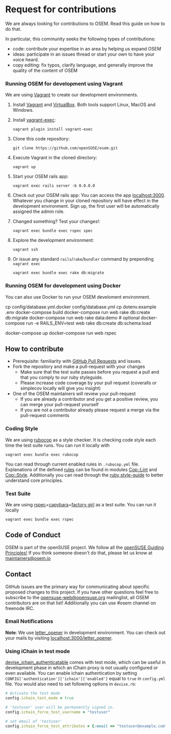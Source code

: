 # Request for contributions
We are always looking for contributions to OSEM. Read this guide on how to do that.

In particular, this community seeks the following types of contributions:

* code: contribute your expertise in an area by helping us expand OSEM
* ideas: participate in an issues thread or start your own to have your voice heard.
* copy editing: fix typos, clarify language, and generally improve the quality of the content of OSEM

### Running OSEM for development using Vagrant
We are using [Vagrant](https://www.vagrantup.com/) to create our development environments.

1. Install [Vagrant](https://www.vagrantup.com/downloads.html) and [VirtualBox](https://www.virtualbox.org/wiki/Downloads). Both tools support Linux, MacOS and Windows.

2. Install [vagrant-exec](https://github.com/p0deje/vagrant-exec):

    ```
    vagrant plugin install vagrant-exec
    ```

3. Clone this code repository:

    ```
    git clone https://github.com/openSUSE/osem.git
    ```

4. Execute Vagrant in the cloned directory:

    ```
    vagrant up
    ```

5. Start your OSEM rails app:

    ```
    vagrant exec rails server -b 0.0.0.0
    ```

6. Check out your OSEM rails app:
You can access the app [localhost:3000](http://localhost:3000). Whatever you change in your cloned repository will have effect in the development environment. Sign up, the first user will be automatically assigned the admin role.

7. Changed something? Test your changes!:

    ```
    vagrant exec bundle exec rspec spec
    ```

8. Explore the development environment:

    ```
    vagrant ssh
    ```

9. Or issue any standard `rails`/`rake`/`bundler` command by prepending `vagrant exec`

    ```
    vagrant exec bundle exec rake db:migrate
    ```

### Running OSEM for development using Docker
You can also use Docker to run your OSEM develoment environment.

cp config/database.yml.docker config/database.yml
cp dotenv.example .env
docker-compose build
docker-compose run web rake db:create db:migrate
docker-compose run web rake data:demo # optional
docker-compose run -e RAILS_ENV=test web rake db:create db:schema:load

docker-compose up
docker-compose run web rspec



## How to contribute
* Prerequisite: familiarity with [GitHub Pull Requests](https://help.github.com/articles/using-pull-requests) and issues.
* Fork the repository and make a pull-request with your changes
  * Make sure that the test suite passes before you request a pull and that you comply to our ruby styleguide.
  * Please increase code coverage by your pull request (coveralls or simplecov locally will give you insight)
* One of the OSEM maintainers will review your pull-request
  * If you are already a contributor and you get a positive review, you can merge your pull-request yourself
  * If you are not a contributor already please request a merge via the pull-request comments

### Coding Style
We are using [rubocop](https://github.com/bbatsov/rubocop) as a style checker. It is checking code style each time the test suite runs. You can run it locally with

```shell
vagrant exec bundle exec rubocop
```

You can read through current enabled rules in `.rubocop.yml` file. Explanations of the defined [rules](http://rubydoc.info/github/bbatsov/rubocop/master/frames) can be found in modules [Cop::Lint](http://rubydoc.info/github/bbatsov/rubocop/master/Rubocop/Cop/Lint) and [Cop::Style](http://rubydoc.info/github/bbatsov/rubocop/master/Rubocop/Cop/Style).
Additionally you can read through the [ruby style-guide](https://github.com/bbatsov/ruby-style-guide) to better understand core principles.

### Test Suite
We are using [rspec](http://rspec.info/)+[capybara](http://jnicklas.github.io/capybara/)+[factory girl](https://github.com/thoughtbot/factory_girl) as a test suite. You can run it locally

```shell
vagrant exec bundle exec rspec
```

## Code of Conduct
OSEM is part of the openSUSE project. We follow all the [openSUSE Guiding Principles!](http://en.opensuse.org/openSUSE:Guiding_principles) If you think someone doesn't do that, please let us know at maintainers@osem.io

## Contact
GitHub issues are the primary way for communicating about specific proposed changes to this project. If you have other questions feel free to subscribe to the [opensuse-web@opensuse.org](http://lists.opensuse.org/opensuse-web/) mailinglist, all OSEM contributors are on that list! Additionally you can use #osem channel on freenode IRC.

### Email Notifications
**Note**: We use [letter_opener](https://github.com/ryanb/letter_opener) in development environment. You can check out your mails by visiting [localhost:3000/letter_opener](http://localhost:3000/letter_opener).

### Using iChain in test mode
[devise_ichain_authenticatable](https://github.com/openSUSE/devise_ichain_authenticatable) comes with
test mode, which can be useful in development phase in which an iChain proxy is not usually configured or even available. You can enable ichain authentication by setting `CONFIG['authentication']['ichain']['enabled']` equal to `true` in `config.yml` file. You would also need to set following options in `devise.rb`:

```Ruby
# Activate the test mode
config.ichain_test_mode = true

# 'testuser' user will be permanently signed in.
config.ichain_force_test_username = "testuser"

# set email of 'testuser'
config.ichain_force_test_attributes = {:email => "testuser@example.com"}
```
